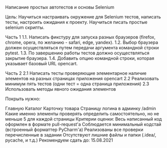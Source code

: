 Написание простых автотестов и основы Selenium

Цель:
Научиться настраивать окружение для Selenium тестов, написать тесты, настроить ожидания к проекту. Научиться писать
простые selenium скрипты.

Часть 1 1.1. Написать фикстуру для запуска разных браузеров (firefox, chrome, opera, по желанию - safari, edge, yandex).
1.2. Выбор браузера должен осуществляться путем передачи аргумента командной строки pytest. 1.3. По завершению работы
тестов должно осуществляться закрытие браузера. 1.4. Добавить опцию командной строки, которая указывает базовый URL
opencart.

Часть 2 2.1 Написать тесты проверяющие элементарное наличие элементов на разных страницах приложения opencart 2.2
Реализовать минимум пять тестов (одни тест = одна страница приложения) 2.3 Использовать методы явного ожидания элементов

Покрыть нужно:

Главную Каталог Карточку товара Страницу логина в админку /admin Какие именно элементы проверять определить
самостоятельно, но не меньше 5 для каждой страницы Критерии оценки:
Весь написанный код оформлен в формате pull-request'a Соблюдается минимальный кодстай (встроенный форматтер PyCharm'a)
Реализованы все проверки перечисленные в задании Отсутствуют лишние файлы и папки (.idea/, pycache, и т.д.)
Рекомендуем сдать до: 15.08.2021